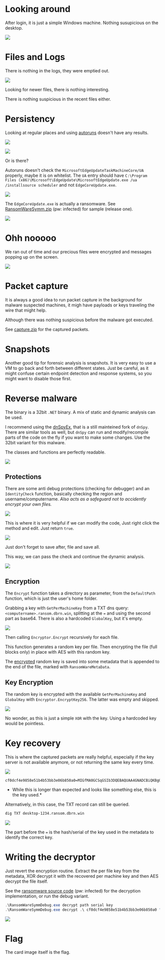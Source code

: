 # Looking around
After login, it is just a simple Windows machine. Nothing susupicious on the desktop.

![](screenshots/1.png)

# Files and Logs

There is nothing in the logs, they were emptied out.

![](screenshots/2.png)

Looking for newer files, there is nothing interesting.

There is nothing suspicious in the recent files either.

# Persistency

Looking at regular places and using [autoruns](https://learn.microsoft.com/hu-hu/sysinternals/downloads/autoruns) doesn't have any results.

![](screenshots/3.png)

![](screenshots/4.png)

Or is there?

Autoruns doesn't check the `MicrosoftEdgeUpdateTaskMachineCore/UA` properly, maybe it is on whitelist. The `UA` entry should have `C:\Program Files (x86)\Microsoft\EdgeUpdate\MicrosoftEdgeUpdate.exe /ua /installsource scheduler` and not `EdgeCoreUpdate.exe`.

![](screenshots/5.png)

The `EdgeCoreUpdate.exe` is actually a ransomware. See [RansomWareSymm.zip](workdir/RansomWareSymm.zip) (pw: infected) for sample (release one).

![](screenshots/7.png)

# Ohh nooooo

We ran out of time and our precious files were encrypted and messages popping up on the screen.

![](screenshots/6.png)

# Packet capture

It is always a good idea to run packet capture in the background for malware suspected machines, it migh have payloads or keys traveling the wire that might help.

Although there was nothing suspicious before the malware got executed.

See [capture.zip](workdir/capture.zip) for the captured packets.

# Snapshots

Another good tip for forensic analysis is snapshots. It is very easy to use a VM to go back and forth between different states. Just be careful, as it might confuse certain endpoint detection and response systems, so you might want to disable those first.

# Reverse malware

The binary is a 32bit `.NET` binary. A mix of static and dynamic analysis can be used.

I recommend using the [dnSpyEx](https://github.com/dnSpyEx/dnSpy/), that is a still mainteined fork of `dnSpy`. There are similar tools as well, but `dnSpy` can run and modify/recompile parts of the code on the fly if you want to make some changes. Use the 32bit variant for this malware.

The classes and functions are perfectly readable.

![](screenshots/8.png)

## Protections

There are some anti debug protections (checking for debugger) and an `IdentityCheck` function, basically checking the region and username/computername. *Also acts as a safeguard not to accidently encrypt your own files.*

![](screenshots/9.png)

This is where it is very helpful if we can modify the code, Just right click the method and edit. Just return `true`.

![](screenshots/10.png)

Just don't forget to save after, file and save all.

This way, we can pass the check and continue the dynamic analysis.

![](screenshots/11.png)

## Encryption

The `Encrypt` function takes a directory as parameter, from the `DefaultPath` function, which is just the user's home folder. 

Grabbing a key with `GetPerMachineKey` from a TXT dns query: `<computername>.ransom.dbrn.win`, splitting at the `=` and using the second part as base64. There is also a hardcoded `GlobalKey`, but it's empty.

![](screenshots/12.png)

Then calling `Encryptor.Encrypt` recursively for each file. 

This function generates a random key per file. Then encrypting the file (full blocks only) in place with AES with this random key. 

The [encrypted](#key-encryption) random key is saved into some metadata that is appended to the end of the file, marked with `RansomWareMetaData`.

## Key Encryption
The random key is encrypted with the available `GetPerMachineKey` and `GlobalKey` with `Encryptor.EncryptKey256`. The latter was empty and skipped.

![](screenshots/13.png)

No wonder, as this is just a simple `XOR` with the key. Using a hardcoded key would be pointless.

# Key recovery

This is where the captured packets are really helpful, especially if the key server is not available anymore, or not returning the same key every time.

![](screenshots/14.png)

```
cf0dcf4e9858e51b4b53bb3e06b850a0=MIGfMA0GCSqGSIb3DQEBAQUAA4GNADCBiQKBgQCSRYvL8mVcXTOWbosIbZuVyVvKlu1M3kgR1+pZzchnAR2OLaK3WP+f3Uik5fKPpPXNeTm9M1K491F0teG3HJVHCJd+/F+JGlcjB9hly+WZZgKGswECkkw69UP0GdaC3JIbksEmtn2pD/K7oF9sIQjX4clXhXd53sTJeP8G1wOpGwIDAQAB
```

* While this is longer than expected and looks like something else, this is the key used.*

Alternatively, in this case, the TXT record can still be queried. 

```bash
dig TXT desktop-1234.ransom.dbrn.win
```

![](screenshots/15.png)

The part before the `=` is the hash/serial of the key used in the metadata to identify the correct key.

# Writing the decryptor

Just revert the encryption routine. Extract the per file key from the metadata, XOR decrypt it with the recovered per machine key and then AES decrypt the file itself.

See the [ransomware source code](../src/src.zip) (pw: infected) for the decryption implementation, or run the debug variant.

```powershell
.\RansomWareSymmDebug.exe decrypt path serial key
.\RansomWareSymmDebug.exe decrypt .\ cf0dcf4e9858e51b4b53bb3e06b850a0 "MIGfMA0GCSqGSIb3DQEBAQUAA4GNADCBiQKBgQCSRYvL8mVcXTOWbosIbZuVyVvKlu1M3kgR1+pZzchnAR2OLaK3WP+f3Uik5fKPpPXNeTm9M1K491F0teG3HJVHCJd+/F+JGlcjB9hly+WZZgKGswECkkw69UP0GdaC3JIbksEmtn2pD/K7oF9sIQjX4clXhXd53sTJeP8G1wOpGwIDAQAB"
```

![](screenshots/16.png)

# Flag
The card image itself is the flag.






